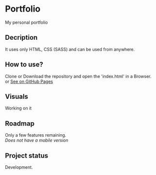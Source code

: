 # Portfolio
My personal portfolio

## Decription
It uses only HTML, CSS (SASS) and can be used from anywhere. 

## How to use?
Clone or Download the repository and open the 'index.html' in a Browser. <br>
or 
[See on GitHub Pages](https://andraderafa72.github.io/portfolio/)

## Visuals
Working on it

## Roadmap
Only a few features remaining. <br>
<i>Does not have a mobile version</i>

## Project status
Development.
